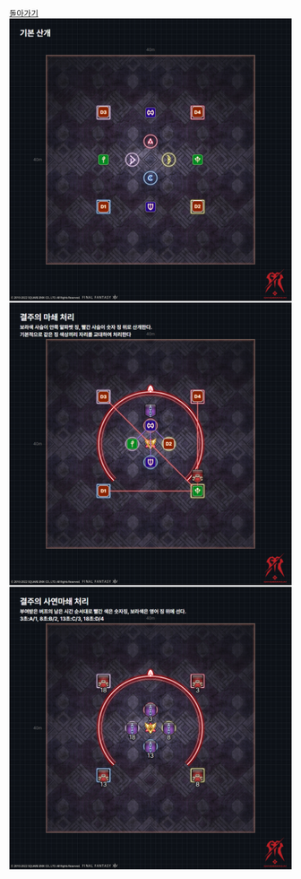 [돌아가기](https://github.com/Gangaemonium/Asphodelos/tree/main/README.md)
![/p1s/0030.png](https://raw.githubusercontent.com/Gangaemonium/Asphodelos/main/p1s/0030.png)
![/p1s/0029.png](https://raw.githubusercontent.com/Gangaemonium/Asphodelos/main/p1s/0029.png)
![/p1s/0031.png](https://raw.githubusercontent.com/Gangaemonium/Asphodelos/main/p1s/0031.png)
